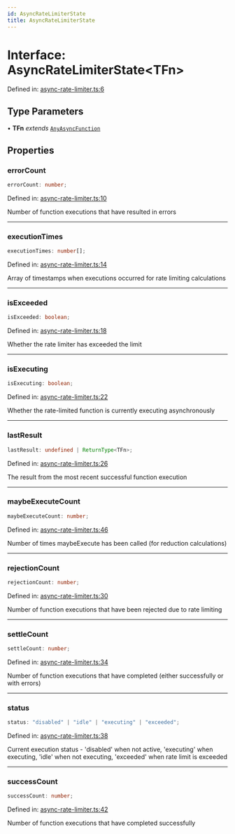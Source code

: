 ```yaml
---
id: AsyncRateLimiterState
title: AsyncRateLimiterState
---
```


<!-- DO NOT EDIT: this page is autogenerated from the type comments -->

# Interface: AsyncRateLimiterState\<TFn\>

Defined in: [async-rate-limiter.ts:6](https://github.com/TanStack/pacer/blob/main/packages/pacer/src/async-rate-limiter.ts#L6)

## Type Parameters

• **TFn** *extends* [`AnyAsyncFunction`](../../type-aliases/anyasyncfunction.md)

## Properties

### errorCount

```ts
errorCount: number;
```

Defined in: [async-rate-limiter.ts:10](https://github.com/TanStack/pacer/blob/main/packages/pacer/src/async-rate-limiter.ts#L10)

Number of function executions that have resulted in errors

***

### executionTimes

```ts
executionTimes: number[];
```

Defined in: [async-rate-limiter.ts:14](https://github.com/TanStack/pacer/blob/main/packages/pacer/src/async-rate-limiter.ts#L14)

Array of timestamps when executions occurred for rate limiting calculations

***

### isExceeded

```ts
isExceeded: boolean;
```

Defined in: [async-rate-limiter.ts:18](https://github.com/TanStack/pacer/blob/main/packages/pacer/src/async-rate-limiter.ts#L18)

Whether the rate limiter has exceeded the limit

***

### isExecuting

```ts
isExecuting: boolean;
```

Defined in: [async-rate-limiter.ts:22](https://github.com/TanStack/pacer/blob/main/packages/pacer/src/async-rate-limiter.ts#L22)

Whether the rate-limited function is currently executing asynchronously

***

### lastResult

```ts
lastResult: undefined | ReturnType<TFn>;
```

Defined in: [async-rate-limiter.ts:26](https://github.com/TanStack/pacer/blob/main/packages/pacer/src/async-rate-limiter.ts#L26)

The result from the most recent successful function execution

***

### maybeExecuteCount

```ts
maybeExecuteCount: number;
```

Defined in: [async-rate-limiter.ts:46](https://github.com/TanStack/pacer/blob/main/packages/pacer/src/async-rate-limiter.ts#L46)

Number of times maybeExecute has been called (for reduction calculations)

***

### rejectionCount

```ts
rejectionCount: number;
```

Defined in: [async-rate-limiter.ts:30](https://github.com/TanStack/pacer/blob/main/packages/pacer/src/async-rate-limiter.ts#L30)

Number of function executions that have been rejected due to rate limiting

***

### settleCount

```ts
settleCount: number;
```

Defined in: [async-rate-limiter.ts:34](https://github.com/TanStack/pacer/blob/main/packages/pacer/src/async-rate-limiter.ts#L34)

Number of function executions that have completed (either successfully or with errors)

***

### status

```ts
status: "disabled" | "idle" | "executing" | "exceeded";
```

Defined in: [async-rate-limiter.ts:38](https://github.com/TanStack/pacer/blob/main/packages/pacer/src/async-rate-limiter.ts#L38)

Current execution status - 'disabled' when not active, 'executing' when executing, 'idle' when not executing, 'exceeded' when rate limit is exceeded

***

### successCount

```ts
successCount: number;
```

Defined in: [async-rate-limiter.ts:42](https://github.com/TanStack/pacer/blob/main/packages/pacer/src/async-rate-limiter.ts#L42)

Number of function executions that have completed successfully
